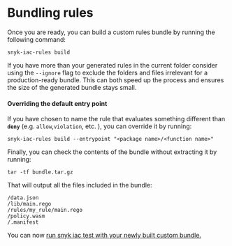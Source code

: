 # Bundling rules

Once you are ready, you can build a custom rules bundle by running the following command:

```text
snyk-iac-rules build
```

If you have more than your generated rules in the current folder consider using the  `--ignore` flag to exclude the folders and files irrelevant for a production-ready bundle. This can both speed up the process and ensures the size of the generated bundle stays small.

#### Overriding the default entry point

If you have chosen to name the rule that evaluates something different than **`deny`** \(e.g. `allow`,`violation`, etc. \), you can override it by running:

```text
snyk-iac-rules build --entrypoint "<package name>/<function name>"
```

Finally, you can check the contents of the bundle without extracting it by running:

```text
tar -tf bundle.tar.gz
```

That will output all the files included in the bundle:

```text
/data.json
/lib/main.rego
/rules/my_rule/main.rego
/policy.wasm
/.manifest
```

 You can now [run snyk iac test with your newly built custom bundle. ](../how-to-run-custom-rules-with-the-snyk-cli.md)

